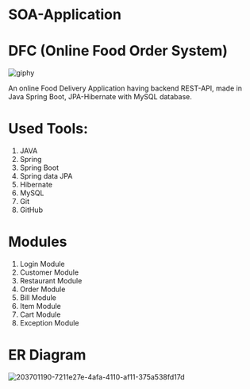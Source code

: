 # SOA-Application

# DFC (Online Food Order System)

  ![giphy](https://github.com/nitali-08/SOA-Application/assets/97014713/2eef5a6a-2ac1-4def-8b8e-c5ac34655e3c)

An online Food Delivery Application having backend REST-API, made in Java Spring Boot, JPA-Hibernate with MySQL database.

# Used Tools:
1. JAVA
2. Spring
3. Spring Boot
4. Spring data JPA
5. Hibernate
6. MySQL
7. Git
8. GitHub

# Modules
1. Login Module
2. Customer Module
3. Restaurant Module
4. Order Module
5. Bill Module
6. Item Module
7. Cart Module
8. Exception Module

# ER Diagram
  ![203701190-7211e27e-4afa-4110-af11-375a538fd17d](https://github.com/nitali-08/SOA-Application/assets/97014713/feaef051-56c7-4b8b-b064-3d79728ffeee)
